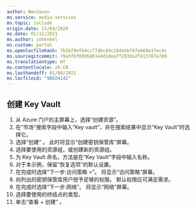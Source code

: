 ```yaml
---
author: WenJason
ms.service: media-services
ms.topic: include
origin.date: 11/04/2020
ms.date: 01/11/2021
ms.author: inhenkel
ms.custom: portal
ms.openlocfilehash: 7b5b79ef64cc774bc64c18debbf6feb60e37ec4c
ms.sourcegitcommit: 79a5fbf0995801e4d1dea7f293da2f413787a7b9
ms.translationtype: HT
ms.contentlocale: zh-CN
ms.lasthandoff: 01/08/2021
ms.locfileid: "98024142"
---
```

<!--Create a key vault in the portal-->

## <a name="create-a-key-vault"></a>创建 Key Vault

1. 从 Azure 门户的主屏幕上，选择“创建资源”。
1. 在“市场”搜索字段中输入“Key vault”，并在搜索结果中显示“Key Vault”时选择它。 
1. 选择“创建”  。  此时将显示“创建密钥保管库”屏幕。
1. 选择要使用的资源组，或创建新的资源组。
1. 为 Key Vault 命名，方法是在“Key Vault”字段中输入名称。
1. 对于本示例，保留“恢复选项”的默认设置。
1. 在完成时选择“下一步:访问策略 >”。 将显示“访问策略”屏幕。
1. 向列出的密钥保管库用户授予足够的权限。  默认权限应可满足需求。
1. 在完成时选择“下一步:网络”。 将显示“网络”屏幕。
1. 选择要使用的终结点的类型。
1. 单击“查看 + 创建”  。
